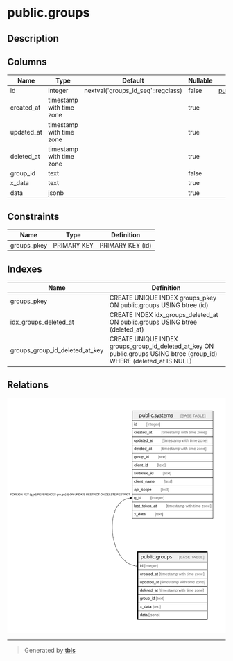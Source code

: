 # public.groups

## Description

## Columns

| Name | Type | Default | Nullable | Children | Parents | Comment |
| ---- | ---- | ------- | -------- | -------- | ------- | ------- |
| id | integer | nextval('groups_id_seq'::regclass) | false | [public.systems](public.systems.md) |  |  |
| created_at | timestamp with time zone |  | true |  |  |  |
| updated_at | timestamp with time zone |  | true |  |  |  |
| deleted_at | timestamp with time zone |  | true |  |  |  |
| group_id | text |  | false |  |  |  |
| x_data | text |  | true |  |  |  |
| data | jsonb |  | true |  |  |  |

## Constraints

| Name | Type | Definition |
| ---- | ---- | ---------- |
| groups_pkey | PRIMARY KEY | PRIMARY KEY (id) |

## Indexes

| Name | Definition |
| ---- | ---------- |
| groups_pkey | CREATE UNIQUE INDEX groups_pkey ON public.groups USING btree (id) |
| idx_groups_deleted_at | CREATE INDEX idx_groups_deleted_at ON public.groups USING btree (deleted_at) |
| groups_group_id_deleted_at_key | CREATE UNIQUE INDEX groups_group_id_deleted_at_key ON public.groups USING btree (group_id) WHERE (deleted_at IS NULL) |

## Relations

![er](public.groups.svg)

---

> Generated by [tbls](https://github.com/k1LoW/tbls)
